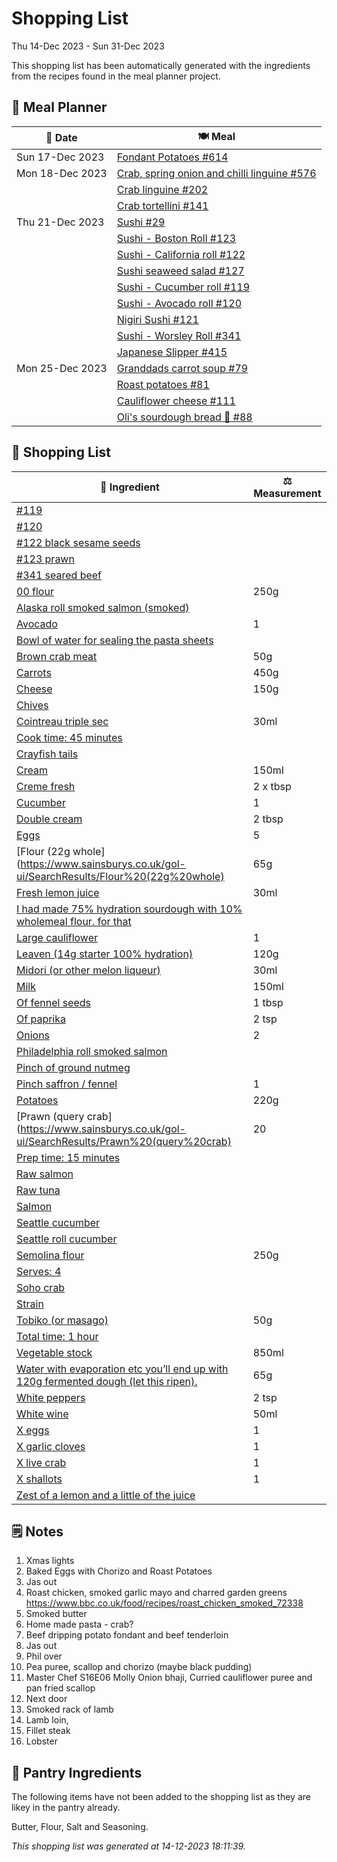 # Shopping List

Thu 14-Dec 2023 - Sun 31-Dec 2023

This shopping list has been automatically generated with the ingredients from the recipes found in the meal planner project.

## 📅 Meal Planner

|📅 Date| 🍽️ Meal|
|----|----|
|Sun 17-Dec 2023|[Fondant Potatoes #614](https://github.com/jcallaghan/The-Cookbook/issues/614)|
|Mon 18-Dec 2023|[Crab, spring onion and chilli linguine #576](https://github.com/jcallaghan/The-Cookbook/issues/576)|
||[Crab linguine #202](https://github.com/jcallaghan/The-Cookbook/issues/202)|
||[Crab tortellini #141](https://github.com/jcallaghan/The-Cookbook/issues/141)|
|Thu 21-Dec 2023|[Sushi #29](https://github.com/jcallaghan/The-Cookbook/issues/29)|
||[Sushi - Boston Roll #123](https://github.com/jcallaghan/The-Cookbook/issues/123)|
||[Sushi - California roll #122](https://github.com/jcallaghan/The-Cookbook/issues/122)|
||[Sushi seaweed salad #127](https://github.com/jcallaghan/The-Cookbook/issues/127)|
||[Sushi - Cucumber roll #119](https://github.com/jcallaghan/The-Cookbook/issues/119)|
||[Sushi - Avocado roll #120](https://github.com/jcallaghan/The-Cookbook/issues/120)|
||[Nigiri Sushi #121](https://github.com/jcallaghan/The-Cookbook/issues/121)|
||[Sushi - Worsley Roll #341](https://github.com/jcallaghan/The-Cookbook/issues/341)|
||[Japanese Slipper #415](https://github.com/jcallaghan/The-Cookbook/issues/415)|
|Mon 25-Dec 2023|[Granddads carrot soup #79](https://github.com/jcallaghan/The-Cookbook/issues/79)|
||[Roast potatoes  #81](https://github.com/jcallaghan/The-Cookbook/issues/81)|
||[Cauliflower cheese #111](https://github.com/jcallaghan/The-Cookbook/issues/111)|
||[Oli's sourdough bread 🍞 #88](https://github.com/jcallaghan/The-Cookbook/issues/88)|

## 🛒 Shopping List

| 🍌 Ingredient| ⚖️ Measurement|
|----------|-----------|
|[#119](https://www.sainsburys.co.uk/gol-ui/SearchResults/#119)||
|[#120](https://www.sainsburys.co.uk/gol-ui/SearchResults/#120)||
|[#122 black sesame seeds](https://www.sainsburys.co.uk/gol-ui/SearchResults/#122%20black%20sesame%20seeds)||
|[#123 prawn](https://www.sainsburys.co.uk/gol-ui/SearchResults/#123%20prawn)||
|[#341 seared beef](https://www.sainsburys.co.uk/gol-ui/SearchResults/#341%20seared%20beef)||
|[00 flour](https://www.sainsburys.co.uk/gol-ui/SearchResults/00%20flour)|250g|
|[Alaska roll smoked salmon (smoked)](https://www.sainsburys.co.uk/gol-ui/SearchResults/Alaska%20roll%20smoked%20salmon%20(smoked))||
|[Avocado](https://www.sainsburys.co.uk/gol-ui/SearchResults/Avocado)|1|
|[Bowl of water for sealing the pasta sheets](https://www.sainsburys.co.uk/gol-ui/SearchResults/Bowl%20of%20water%20for%20sealing%20the%20pasta%20sheets)||
|[Brown crab meat](https://www.sainsburys.co.uk/gol-ui/SearchResults/Brown%20crab%20meat)|50g|
|[Carrots](https://www.sainsburys.co.uk/gol-ui/SearchResults/Carrots)|450g|
|[Cheese](https://www.sainsburys.co.uk/gol-ui/SearchResults/Cheese)|150g|
|[Chives](https://www.sainsburys.co.uk/gol-ui/SearchResults/Chives)||
|[Cointreau triple sec](https://www.sainsburys.co.uk/gol-ui/SearchResults/Cointreau%20triple%20sec)|30ml|
|[Cook time: 45 minutes](https://www.sainsburys.co.uk/gol-ui/SearchResults/Cook%20time:%2045%20minutes)||
|[Crayfish tails](https://www.sainsburys.co.uk/gol-ui/SearchResults/Crayfish%20tails)||
|[Cream](https://www.sainsburys.co.uk/gol-ui/SearchResults/Cream)|150ml|
|[Creme fresh](https://www.sainsburys.co.uk/gol-ui/SearchResults/Creme%20fresh)|2 x tbsp|
|[Cucumber](https://www.sainsburys.co.uk/gol-ui/SearchResults/Cucumber)|1|
|[Double cream](https://www.sainsburys.co.uk/gol-ui/SearchResults/Double%20cream)|2 tbsp|
|[Eggs](https://www.sainsburys.co.uk/gol-ui/SearchResults/Eggs)|5|
|[Flour (22g whole](https://www.sainsburys.co.uk/gol-ui/SearchResults/Flour%20(22g%20whole)|65g|
|[Fresh lemon juice](https://www.sainsburys.co.uk/gol-ui/SearchResults/Fresh%20lemon%20juice)|30ml|
|[I had made 75% hydration sourdough with 10% wholemeal flour. for that](https://www.sainsburys.co.uk/gol-ui/SearchResults/I%20had%20made%2075%%20hydration%20sourdough%20with%2010%%20wholemeal%20flour.%20for%20that)||
|[Large cauliflower](https://www.sainsburys.co.uk/gol-ui/SearchResults/Large%20cauliflower)|1|
|[Leaven (14g starter 100% hydration)](https://www.sainsburys.co.uk/gol-ui/SearchResults/Leaven%20(14g%20starter%20100%%20hydration))|120g|
|[Midori (or other melon liqueur)](https://www.sainsburys.co.uk/gol-ui/SearchResults/Midori%20(or%20other%20melon%20liqueur))|30ml|
|[Milk](https://www.sainsburys.co.uk/gol-ui/SearchResults/Milk)|150ml|
|[Of fennel seeds](https://www.sainsburys.co.uk/gol-ui/SearchResults/Of%20fennel%20seeds)|1 tbsp|
|[Of paprika](https://www.sainsburys.co.uk/gol-ui/SearchResults/Of%20paprika)|2 tsp|
|[Onions](https://www.sainsburys.co.uk/gol-ui/SearchResults/Onions)|2|
|[Philadelphia roll smoked salmon](https://www.sainsburys.co.uk/gol-ui/SearchResults/Philadelphia%20roll%20smoked%20salmon)||
|[Pinch of ground nutmeg](https://www.sainsburys.co.uk/gol-ui/SearchResults/Pinch%20of%20ground%20nutmeg)||
|[Pinch saffron / fennel](https://www.sainsburys.co.uk/gol-ui/SearchResults/Pinch%20saffron%20/%20fennel)|1|
|[Potatoes](https://www.sainsburys.co.uk/gol-ui/SearchResults/Potatoes)|220g|
|[Prawn (query crab](https://www.sainsburys.co.uk/gol-ui/SearchResults/Prawn%20(query%20crab)|20|
|[Prep time: 15 minutes](https://www.sainsburys.co.uk/gol-ui/SearchResults/Prep%20time:%2015%20minutes)||
|[Raw salmon](https://www.sainsburys.co.uk/gol-ui/SearchResults/Raw%20salmon)||
|[Raw tuna](https://www.sainsburys.co.uk/gol-ui/SearchResults/Raw%20tuna)||
|[Salmon](https://www.sainsburys.co.uk/gol-ui/SearchResults/Salmon)||
|[Seattle cucumber](https://www.sainsburys.co.uk/gol-ui/SearchResults/Seattle%20cucumber)||
|[Seattle roll cucumber](https://www.sainsburys.co.uk/gol-ui/SearchResults/Seattle%20roll%20cucumber)||
|[Semolina flour](https://www.sainsburys.co.uk/gol-ui/SearchResults/Semolina%20flour)|250g|
|[Serves: 4](https://www.sainsburys.co.uk/gol-ui/SearchResults/Serves:%204)||
|[Soho crab](https://www.sainsburys.co.uk/gol-ui/SearchResults/Soho%20crab)||
|[Strain](https://www.sainsburys.co.uk/gol-ui/SearchResults/Strain)||
|[Tobiko (or masago)](https://www.sainsburys.co.uk/gol-ui/SearchResults/Tobiko%20(or%20masago))|50g|
|[Total time: 1 hour](https://www.sainsburys.co.uk/gol-ui/SearchResults/Total%20time:%201%20hour)||
|[Vegetable stock](https://www.sainsburys.co.uk/gol-ui/SearchResults/Vegetable%20stock)|850ml|
|[Water with evaporation etc you’ll end up with 120g fermented dough (let this ripen).](https://www.sainsburys.co.uk/gol-ui/SearchResults/Water%20with%20evaporation%20etc%20you’ll%20end%20up%20with%20120g%20fermented%20dough%20(let%20this%20ripen).)|65g|
|[White peppers](https://www.sainsburys.co.uk/gol-ui/SearchResults/White%20peppers)|2 tsp|
|[White wine](https://www.sainsburys.co.uk/gol-ui/SearchResults/White%20wine)|50ml|
|[X eggs](https://www.sainsburys.co.uk/gol-ui/SearchResults/X%20eggs)|1|
|[X garlic cloves](https://www.sainsburys.co.uk/gol-ui/SearchResults/X%20garlic%20cloves)|1|
|[X live crab](https://www.sainsburys.co.uk/gol-ui/SearchResults/X%20live%20crab)|1|
|[X shallots](https://www.sainsburys.co.uk/gol-ui/SearchResults/X%20shallots)|1|
|[Zest of a lemon and a little of the juice](https://www.sainsburys.co.uk/gol-ui/SearchResults/Zest%20of%20a%20lemon%20and%20a%20little%20of%20the%20juice)||

## 🗒️ Notes

1. Xmas lights
1. Baked Eggs with Chorizo and Roast Potatoes
1. Jas out
1. Roast chicken, smoked garlic mayo and charred garden greens
https://www.bbc.co.uk/food/recipes/roast_chicken_smoked_72338
1. Smoked butter
1. Home made pasta - crab?
1. Beef dripping potato fondant and beef tenderloin
1. Jas out
1. Phil over
1. Pea puree, scallop and chorizo (maybe black pudding)
1. Master Chef S16E06 Molly Onion bhaji, Curried cauliflower puree and pan fried scallop
1. Next door
1. Smoked rack of lamb
1. Lamb loin,
1. Fillet steak
1. Lobster

## 🏪 Pantry Ingredients

The following items have not been added to the shopping list as they are likey in the pantry already.

Butter, Flour, Salt and Seasoning.


_This shopping list was generated at 14-12-2023 18:11:39._